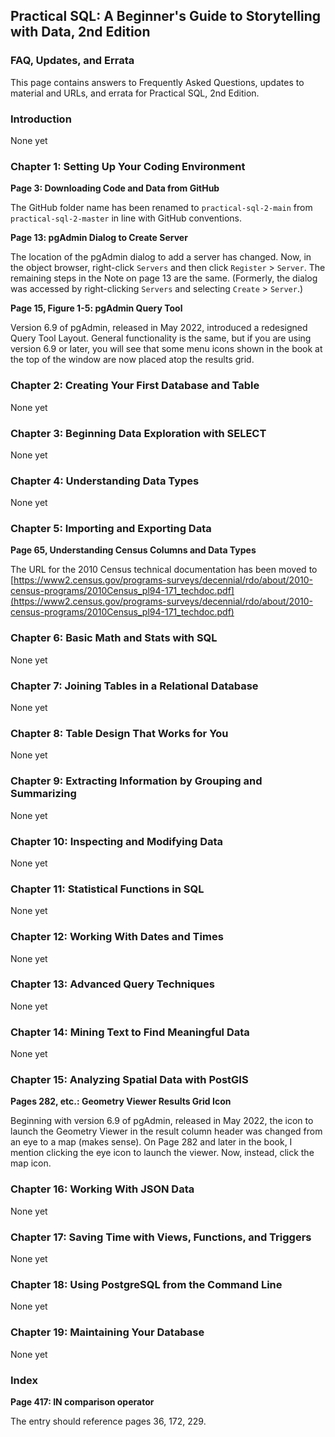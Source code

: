 ## Practical SQL: A Beginner's Guide to Storytelling with Data, 2nd Edition

### FAQ, Updates, and Errata

This page contains answers to Frequently Asked Questions, updates to material and URLs, and errata for Practical SQL, 2nd Edition.


### Introduction

None yet


### Chapter 1: Setting Up Your Coding Environment

**Page 3: Downloading Code and Data from GitHub**

The GitHub folder name has been renamed to `practical-sql-2-main` from `practical-sql-2-master` in line with GitHub conventions. 

**Page 13: pgAdmin Dialog to Create Server**

The location of the pgAdmin dialog to add a server has changed. Now, in the object browser, right-click `Servers` and then click `Register` > `Server`. The remaining steps in the Note on page 13 are the same. (Formerly, the dialog was accessed by right-clicking `Servers` and selecting `Create` > `Server`.)

**Page 15, Figure 1-5: pgAdmin Query Tool**

Version 6.9 of pgAdmin, released in May 2022, introduced a redesigned Query Tool Layout. General functionality is the same, but if you are using version 6.9 or later, you will see that some menu icons shown in the book at the top of the window are now placed atop the results grid. 

### Chapter 2: Creating Your First Database and Table

None yet

### Chapter 3: Beginning Data Exploration with SELECT

None yet

### Chapter 4: Understanding Data Types

None yet


### Chapter 5: Importing and Exporting Data

**Page 65, Understanding Census Columns and Data Types**

The URL for the 2010 Census technical documentation has been moved to [https://www2.census.gov/programs-surveys/decennial/rdo/about/2010-census-programs/2010Census_pl94-171_techdoc.pdf](https://www2.census.gov/programs-surveys/decennial/rdo/about/2010-census-programs/2010Census_pl94-171_techdoc.pdf)


### Chapter 6: Basic Math and Stats with SQL

None yet

### Chapter 7: Joining Tables in a Relational Database

None yet

### Chapter 8: Table Design That Works for You

None yet

### Chapter 9: Extracting Information by Grouping and Summarizing

None yet

### Chapter 10: Inspecting and Modifying Data

None yet

### Chapter 11: Statistical Functions in SQL

None yet

### Chapter 12: Working With Dates and Times

None yet

### Chapter 13: Advanced Query Techniques

None yet

### Chapter 14: Mining Text to Find Meaningful Data

None yet

### Chapter 15: Analyzing Spatial Data with PostGIS

**Pages 282, etc.: Geometry Viewer Results Grid Icon**

Beginning with version 6.9 of pgAdmin, released in May 2022, the icon to launch the Geometry Viewer in the result column header was changed from an eye to a map (makes sense). On Page 282 and later in the book, I mention clicking the eye icon to launch the viewer. Now, instead, click the map icon.


### Chapter 16: Working With JSON Data

None yet

### Chapter 17: Saving Time with Views, Functions, and Triggers

None yet

### Chapter 18: Using PostgreSQL from the Command Line

None yet

### Chapter 19: Maintaining Your Database

None yet

### Index

**Page 417: IN comparison operator**

The entry should reference pages 36, 172, 229.




